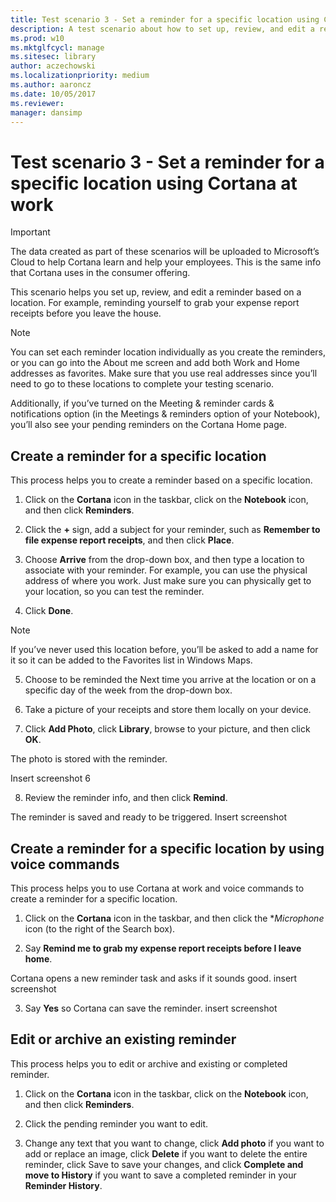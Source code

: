 ```yaml
---
title: Test scenario 3 - Set a reminder for a specific location using Cortana at work
description: A test scenario about how to set up, review, and edit a reminder based on a location.
ms.prod: w10
ms.mktglfcycl: manage
ms.sitesec: library
author: aczechowski
ms.localizationpriority: medium
ms.author: aaroncz
ms.date: 10/05/2017
ms.reviewer: 
manager: dansimp
---
```


# Test scenario 3 - Set a reminder for a specific location using Cortana at work

>[!Important]
>The data created as part of these scenarios will be uploaded to Microsoft’s Cloud to help Cortana learn and help your employees. This is the same info that Cortana uses in the consumer offering.

This scenario helps you set up, review, and edit a reminder based on a location. For example, reminding yourself to grab your expense report receipts before you leave the house.

>[!Note]
>You can set each reminder location individually as you create the reminders, or you can go into the About me screen and add both Work and Home addresses as favorites. Make sure that you use real addresses since you’ll need to go to these locations to complete your testing scenario.

Additionally, if you’ve turned on the Meeting & reminder cards & notifications option (in the Meetings & reminders option of your Notebook), you’ll also see your pending reminders on the Cortana Home page.

## Create a reminder for a specific location

This process helps you to create a reminder based on a specific location.

1. Click on the **Cortana** icon in the taskbar, click on the **Notebook** icon, and then click **Reminders**.

2. Click the **+** sign, add a subject for your reminder, such as **Remember to file expense report receipts**, and then click **Place**.

3. Choose **Arrive** from the drop-down box, and then type a location to associate with your reminder. For example, you can use the physical address of where you work. Just make sure you can physically get to your location, so you can test the reminder.

4. Click **Done**.

>[!Note]
>If you’ve never used this location before, you’ll be asked to add a name for it so it can be added to the Favorites list in Windows Maps.

5. Choose to be reminded the Next time you arrive at the location or on a specific day of the week from the drop-down box.

6. Take a picture of your receipts and store them locally on your device.

7. Click **Add Photo**, click **Library**, browse to your picture, and then click **OK**.

The photo is stored with the reminder.

Insert screenshot 6

8. Review the reminder info, and then click **Remind**.

The reminder is saved and ready to be triggered.
Insert screenshot

## Create a reminder for a specific location by using voice commands

This process helps you to use Cortana at work and voice commands to create a reminder for a specific location.

1. Click on the **Cortana** icon in the taskbar, and then click the **Microphone* icon (to the right of the Search box).

2. Say **Remind me to grab my expense report receipts before I leave home**.

Cortana opens a new reminder task and asks if it sounds good.
insert screenshot

3. Say **Yes** so Cortana can save the reminder.
insert screenshot

## Edit or archive an existing reminder

This process helps you to edit or archive and existing or completed reminder.

1. Click on the **Cortana** icon in the taskbar, click on the **Notebook** icon, and then click **Reminders**.

2. Click the pending reminder you want to edit.

3. Change any text that you want to change, click **Add photo** if you want to add or replace an image, click **Delete** if you want to delete the entire reminder, click Save to save your changes, and click **Complete and move to History** if you want to save a completed reminder in your **Reminder History**.
